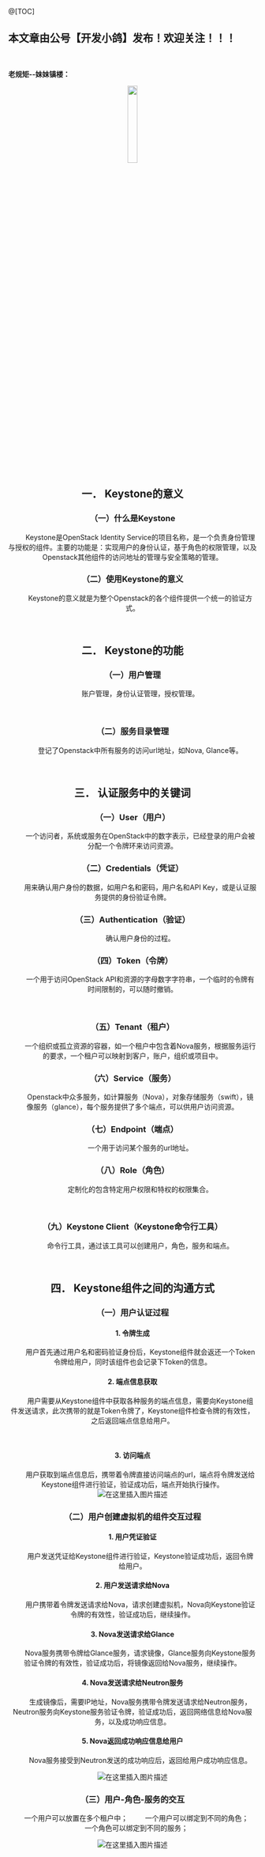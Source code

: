 ﻿@[TOC]
## 本文章由公号【开发小鸽】发布！欢迎关注！！！
<br>

**老规矩--妹妹镇楼：**
<center>
<img src="https://img-blog.csdnimg.cn/20200721223424816.JPG"   width="20%">

## 一．	Keystone的意义
### （一）什么是Keystone
&nbsp;  &nbsp;  &nbsp;  &nbsp; Keystone是OpenStack Identity Service的项目名称，是一个负责身份管理与授权的组件。主要的功能是：实现用户的身份认证，基于角色的权限管理，以及Openstack其他组件的访问地址的管理与安全策略的管理。
<br>


### （二）使用Keystone的意义
&nbsp;  &nbsp;  &nbsp;  &nbsp; Keystone的意义就是为整个Openstack的各个组件提供一个统一的验证方式。

<br>


## 二．	Keystone的功能
### （一）用户管理
&nbsp;  &nbsp;  &nbsp;  &nbsp; 账户管理，身份认证管理，授权管理。

<br>


### （二）服务目录管理
&nbsp;  &nbsp;  &nbsp;  &nbsp; 登记了Openstack中所有服务的访问url地址，如Nova, Glance等。

<br>


## 三．	认证服务中的关键词
### （一）User（用户）
&nbsp;  &nbsp;  &nbsp;  &nbsp; 一个访问者，系统或服务在OpenStack中的数字表示，已经登录的用户会被分配一个令牌环来访问资源。
<br>


### （二）Credentials（凭证）
&nbsp;  &nbsp;  &nbsp;  &nbsp; 用来确认用户身份的数据，如用户名和密码，用户名和API Key，或是认证服务提供的身份验证令牌。
<br>


### （三）Authentication（验证）
&nbsp;  &nbsp;  &nbsp;  &nbsp; 确认用户身份的过程。
<br>


### （四）Token（令牌）
&nbsp;  &nbsp;  &nbsp;  &nbsp; 一个用于访问OpenStack API和资源的字母数字字符串，一个临时的令牌有时间限制的，可以随时撤销。

<br>

### （五）Tenant（租户）
&nbsp;  &nbsp;  &nbsp;  &nbsp; 一个组织或孤立资源的容器，如一个租户中包含着Nova服务，根据服务运行的要求，一个租户可以映射到客户，账户，组织或项目中。
<br>


### （六）Service（服务）
&nbsp;  &nbsp;  &nbsp;  &nbsp; Openstack中众多服务，如计算服务（Nova），对象存储服务（swift），镜像服务（glance），每个服务提供了多个端点，可以供用户访问资源。
<br>


### （七）Endpoint（端点）
&nbsp;  &nbsp;  &nbsp;  &nbsp; 一个用于访问某个服务的url地址。
<br>


### （八）Role（角色）
&nbsp;  &nbsp;  &nbsp;  &nbsp; 定制化的包含特定用户权限和特权的权限集合。

<br>

### （九）Keystone Client（Keystone命令行工具）
&nbsp;  &nbsp;  &nbsp;  &nbsp; 命令行工具，通过该工具可以创建用户，角色，服务和端点。

<br>

## 四．	Keystone组件之间的沟通方式
### （一）用户认证过程
#### 1. 令牌生成
&nbsp;  &nbsp;  &nbsp;  &nbsp; 用户首先通过用户名和密码验证身份后，Keystone组件就会返还一个Token令牌给用户，同时该组件也会记录下Token的信息。
<br>


#### 2. 端点信息获取
&nbsp;  &nbsp;  &nbsp;  &nbsp; 用户需要从Keystone组件中获取各种服务的端点信息，需要向Keystone组件发送请求，此次携带的就是Token令牌了，Keystone组件检查令牌的有效性，之后返回端点信息给用户。

<br>

#### 3. 访问端点
&nbsp;  &nbsp;  &nbsp;  &nbsp; 用户获取到端点信息后，携带着令牌直接访问端点的url，端点将令牌发送给Keystone组件进行验证，验证成功后，端点开始执行操作。
 ![在这里插入图片描述](https://img-blog.csdnimg.cn/20210517151338947.png?x-oss-process=image/watermark,type_ZmFuZ3poZW5naGVpdGk,shadow_10,text_aHR0cHM6Ly9ibG9nLmNzZG4ubmV0L01yd3h4eHg=,size_16,color_FFFFFF,t_70)
<br>


### （二）用户创建虚拟机的组件交互过程
#### 1. 用户凭证验证
&nbsp;  &nbsp;  &nbsp;  &nbsp; 用户发送凭证给Keystone组件进行验证，Keystone验证成功后，返回令牌给用户。
<br>


#### 2. 用户发送请求给Nova
&nbsp;  &nbsp;  &nbsp;  &nbsp; 用户携带着令牌发送请求给Nova，请求创建虚拟机，Nova向Keystone验证令牌的有效性，验证成功后，继续操作。
<br>


#### 3. Nova发送请求给Glance
&nbsp;  &nbsp;  &nbsp;  &nbsp; Nova服务携带令牌给Glance服务，请求镜像，Glance服务向Keystone服务验证令牌的有效性，验证成功后，将镜像返回给Nova服务，继续操作。
<br>


#### 4. Nova发送请求给Neutron服务
&nbsp;  &nbsp;  &nbsp;  &nbsp; 生成镜像后，需要IP地址，Nova服务携带令牌发送请求给Neutron服务，Neutron服务向Keystone服务验证令牌，验证成功后，返回网络信息给Nova服务，以及成功响应信息。
<br>


#### 5. Nova返回成功响应信息给用户
&nbsp;  &nbsp;  &nbsp;  &nbsp; Nova服务接受到Neutron发送的成功响应后，返回给用户成功响应信息。

 ![在这里插入图片描述](https://img-blog.csdnimg.cn/20210517151352915.png?x-oss-process=image/watermark,type_ZmFuZ3poZW5naGVpdGk,shadow_10,text_aHR0cHM6Ly9ibG9nLmNzZG4ubmV0L01yd3h4eHg=,size_16,color_FFFFFF,t_70)<br>



### （三）用户-角色-服务的交互
&nbsp;  &nbsp;  &nbsp;  &nbsp; 一个用户可以放置在多个租户中；
&nbsp;  &nbsp;  &nbsp;  &nbsp; 一个用户可以绑定到不同的角色；
&nbsp;  &nbsp;  &nbsp;  &nbsp; 一个角色可以绑定到不同的服务；
 
![在这里插入图片描述](https://img-blog.csdnimg.cn/20210517151401613.png?x-oss-process=image/watermark,type_ZmFuZ3poZW5naGVpdGk,shadow_10,text_aHR0cHM6Ly9ibG9nLmNzZG4ubmV0L01yd3h4eHg=,size_16,color_FFFFFF,t_70)


